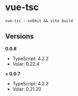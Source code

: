 # vue-tsc

`vue-tsc --noEmit && vite build`

## Versions

**0.0.8**
- TypeScript: 4.2.2
- Volar: 0.22.4

**< 0.0.7**
- TypeScript: 4.2.2
- Volar: 0.21.20
